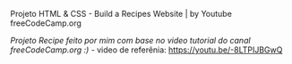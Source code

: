Projeto HTML & CSS - Build a Recipes Website | by Youtube freeCodeCamp.org

_Projeto Recipe feito por mim com base no video tutorial do canal freeCodeCamp.org :)_
	- video de referênia: https://youtu.be/-8LTPIJBGwQ
